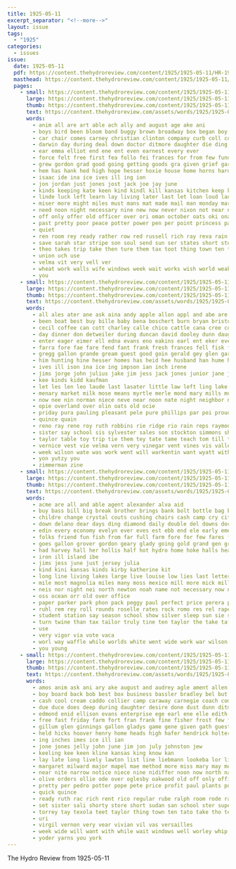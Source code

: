 ```yaml
---
title: 1925-05-11
excerpt_separator: "<!--more-->"
layout: issue
tags:
  - "1925"
categories:
  - issues
issue:
  date: 1925-05-11
  pdf: https://content.thehydroreview.com/content/1925/1925-05-11/HR-1925-05-11.pdf
  masthead: https://content.thehydroreview.com/content/1925/1925-05-11/masthead/HR-1925-05-11.jpg
  pages:
    - small: https://content.thehydroreview.com/content/1925/1925-05-11/small/HR-1925-05-11-01.jpg
      large: https://content.thehydroreview.com/content/1925/1925-05-11/large/HR-1925-05-11-01.jpg
      thumb: https://content.thehydroreview.com/content/1925/1925-05-11/thumbnails/HR-1925-05-11-01.jpg
      text: https://content.thehydroreview.com/assets/words/1925/1925-05-11/HR-1925-05-11-01.txt
      words:
        - anim all are art able ach ally and august age ake ani
        - boys bird been bloom band buggy brown broadway box began boy business bill born big blew bore baby bob bound both brothers butter brother brew best bran beau bride brought body but
        - car chair comes carney christian clinton company curb coll course college corn city case campbell collins come carnegie card carry cotton county came cooper cutting common chant coolidge cia calvin char cause cor church ches clos collier call
        - darwin day during deal down doctor ditmore daughter die ding date door done drew days dust death degree
        - ear emma elliot end ene ent even earnest every ever
        - force felt free first fea follo fei frances for from few fund flag france fine floyd farm fight flowers friend full foote fell folks francis fearing fast fulton fresh ford flies friends fish fishe
        - grew gordon grad good going getting goods gra given grief garden gave groom gray
        - hem has hank hed high hope hesser hoxie house home horns hard had him harness host homa how her heart halls harvest health hydro hoppers hide hot human hay hus holter hall hen
        - isaac ide ina ice ives ill ing ion
        - jon jordan just jones jost jack joe jay june
        - kinds keeping kate keen kind kindl kill kansas kitchen keep know
        - linde luck left learn lay living later last let loan loud laura lightning letter lon longer loss large lot land league love like life long line lovely little
        - miser more might miles must mans mat made mail man monday mar men mor much most marriage munn malady main mer morn miss moral many maybe may mean mis money morning mills march
        - need noon night necessary nine new now never nixon not near notice north
        - off only offer old officer over ori oman october oats oki onal orders ones
        - past pretty poor peace potter power pen per point princess paper pure plenty pole price place paras perio people pest part pork pec
        - quiet
        - ren room rey ready rather row red russell rich ray reva rain rad running ran ranger rest rea
        - save sarah star stripe son soul send sun ser states short student smith sword she saturday suter speaker stray sense string store second shelton street streets selling sister sallie sunday shock sand seen saving starring south said shape sam service straight shoe still
        - theo takes trip take then ture them tax toot thing town ten turn tam tart toa too than torn tal taken tan the
        - union uch use
        - velma vit very vell ver
        - wheat work walls wife windows week wait works wish world weak worker word win woodman wagon will weeks was willing wise white while with ways went window worth write want why william webb wit worst wind wil
        - you
    - small: https://content.thehydroreview.com/content/1925/1925-05-11/small/HR-1925-05-11-02.jpg
      large: https://content.thehydroreview.com/content/1925/1925-05-11/large/HR-1925-05-11-02.jpg
      thumb: https://content.thehydroreview.com/content/1925/1925-05-11/thumbnails/HR-1925-05-11-02.jpg
      text: https://content.thehydroreview.com/assets/words/1925/1925-05-11/HR-1925-05-11-02.txt
      words:
        - all ales ater ane ask aina andy apple allon appl and abe are
        - been boat best buy bille baby bena boschert burn bryan bristow brown better boys bear blough branson bartgis bank bini blum blaes burgman bert barts business bradley bet brecht bro banal
        - cecil coffee can cott charley calle chico cattle cana cree cope cook cashier cox carver corn cece cot coste cee city car claude coe come caller came chas cream clyde
        - day dinner don detweiler during duncan david dooley dunn daughter days dave
        - enter eager eimer ell edna evans eno eakins earl ent eker every eras eve elwood end earnest esther ethel
        - farra fore fae fare fend fant frank fresh frances fell fisk few ford fisher fry for friday fine from fancy fruit fremont fish felton fall foreman first
        - gregg gallon grande gream guest good goin gerald gey glen garrison ghering
        - him hunting hine hesser homes has heid hee husband han hume hair hae hohn how horie hoe heide her haas holter helen hill hydro hern home
        - ives ill ison ina ice ing impson ian inch irene
        - jims jorge john julius jake jim jess jack jones junior jane just
        - kee kinds kidd kaufman
        - let les len leo laude last lasater little law left ling lake lynch look lurlene lat
        - menary market milk mose means myrtle merle mond mary mills much monday mees made meron many miss miller minnie melton morning must morn miler moore mer
        - now nee nin norman niece neve near noon nate night neighbor noel nieve new
        - opie overland over olin oats old ocie
        - priday pura pauling pleasant pele pure phillips par poi proud pint pope packard pack pullen pew props penn pea per process papa place present pitzer
        - quince quain
        - reno ray rene roy ruth robbins rie ridge rio rain reps raymond res regular rata
        - sister say school sis sylvester sales son stockton simmons short sone sie scott stewart smit stevenson show sun set smith simpson salle stay sam sane supper sale sue sos sunday saas stutzman sutt sas see station sid starch store sell swartzendruber she spain schantz sea spell summer saturday shidler seo service
        - taylor table toy trip tie them tey tate tame teach tom till tank thelma the texola tite texas tessie tou
        - vernice vest vie velma vern very vinegar vent vines vis valley vain
        - week wilson wate was work went will warkentin want wyatt with wey wife williams weather wisel walters ways weatherford welle win wedding wheeler wide white
        - yon yutzy you
        - zimmerman zine
    - small: https://content.thehydroreview.com/content/1925/1925-05-11/small/HR-1925-05-11-03.jpg
      large: https://content.thehydroreview.com/content/1925/1925-05-11/large/HR-1925-05-11-03.jpg
      thumb: https://content.thehydroreview.com/content/1925/1925-05-11/thumbnails/HR-1925-05-11-03.jpg
      text: https://content.thehydroreview.com/assets/words/1925/1925-05-11/HR-1925-05-11-03.txt
      words:
        - acme are all and able agent alexander alva aid
        - buy bass bill big break brother brings bank bolt bottle bag binder benham buyers best books better began balance brown blair blood but beach babar brou balsam broad bring bay
        - childre change crystal couts cushing chairs cash camp cry city cold chick chand cheney col can came care chronic courts cheer cook
        - down delano dear days ding diamond daily double del downs doctor day deering dunn dose date
        - edin every economy evelyn ever eves est ebb end ele early emerson ery eto
        - folks friend fun fish from far full farm fore for few fares found fleet first fine friends free fie fort friday fire filling fall francisco
        - goes gallon grover gordon geary glady going gold grand gen ground golden good glass guard
        - had harvey hall her hollis half hot hydro home hoke halls heart hike hinton halt
        - iron ill island ibe
        - jims jess june just jersey julia
        - kind kini kansas kinds kirby katherine kit
        - long line living lakes large live louise low lies last letter like little lamp lee lines light lay
        - mile most magnolia miles many moss mexico mill more mick miller miss man made
        - neis nor night nei north newton noah name not necessary now nims new
        - oss ocean orr old over office
        - paper parker park phon pack peggy paul perfect price perera plenty post pork points profit public person pride place pat plain piece
        - ruhl rem rey roll rounds roselle rates rock romo res rel rape ridenour route roswell round rome rail red reno
        - student station say season school show silver sleep sun sie she street see sky sale stove sales still sam sell sunny such special sites seen summer sunday star standard simple severe san send sack service
        - turn twine than tax tailor truly tine ten taylor the take taft tape thermos ting tee trip thing till them try table toledo tittle town train
        - use
        - very vigor via vote vaca
        - worl way waffle while worlds white went wide work war wilson wear washita week water with wint wish will was write walk wings weatherford
        - you young
    - small: https://content.thehydroreview.com/content/1925/1925-05-11/small/HR-1925-05-11-04.jpg
      large: https://content.thehydroreview.com/content/1925/1925-05-11/large/HR-1925-05-11-04.jpg
      thumb: https://content.thehydroreview.com/content/1925/1925-05-11/thumbnails/HR-1925-05-11-04.jpg
      text: https://content.thehydroreview.com/assets/words/1925/1925-05-11/HR-1925-05-11-04.txt
      words:
        - amos anim ask ani ary ake august and audrey agle ament allen all are adkins apache able angel acre arch ast alva
        - boy board back bob best box business bassler bradley bel but bos below braly bet binger blanche bran backs bring bain beck big bill bors both been buy betting burn band beckett beans bristow black brown bur
        - cash cool cream caddo collier camp caraway carnegie coach company check city can che childre church colony class cal county cate cross chic carnival chairs claude cant call came court carl cope case camping chief credit craft cave college cedar counter cake collins craig cheese cameron comp cin creek chase
        - due duce does deep during daughter desire done dust dunn ditmore day dea daniel doctor dorothy dog daily days der dray dinner depot dake dollar doyle
        - edmond enid ellison evans enterprise ege earl ene elle edith earnest east eto end ever
        - free fast friday farm fort fran frank fine fisher frost few from friends first folks faith friend falling for ford fam frieda felton filer
        - gillum glen ginnings gallon gladys game gene given gath guest grass glidewell good goods grays griffin grant gave gas greeson gray gone glad grounds
        - held hicks hoover henry home heads high hafer hendrick holter hard helen helps harness hedges haas hunting horse hazel health hydro hour hana hot heart harrison herbert holsopple haul hinton halls hall huge hus her hardy how hume human happy henke head had has house hart
        - ing inches imes ice ill ian
        - jone jones jelly john june jim jon july johnston jew
        - keeling kee keen kline kansas king know kan
        - lay late long lively lawton list line liebmann lookeba lor live loyd leroy liberty lawn laughter leedy left look latin lurline lorena lunch life luck lynn living last let
        - margaret milward major mapel mae method more miss mary may morgan mitchell model money mon monday marian milton many men merry mise much morgans mile mount meter mas made must mor morning mail miller meals man mis
        - near nite narrow notice niece nine nidiffer noon now north name night not need nee nor never neigh neat new
        - olive orders ollie ode over oglesby oakwood old off only office
        - pretty per pedro potter pope pete price profit paul plants pump penne points plane part place port post pride pea present porto pro past persons polo public punch
        - quick quince
        - ready ruth rac rich rent rico regular rube ralph room rode race roots rear roy roads reno russell rain rock riding rather rule rates rest river rose rane
        - set sister sali shorty store short sudan san school ster super special sun seed strong summer silver sale sour spencer sell shoe saturday stumbaugh schantz send smith standard sole still said shall sar shade sweet son see schools save show seem sides she sill sunday star soon sup sewing stange safe spring
        - torrey tay texola teet taylor thing town ten tato take tho texas taken them tia thelma thick tang the turn ton tom than tell trip tan
        - uri
        - virgil vernon very vear vivian vil vas versailles
        - week wide will want with while wait windows well worley whip wring weatherford work walters walker words won weeks wake wear works wells woods water went was wilson white
        - yoder yarns you york
---
```


The Hydro Review from 1925-05-11

<!--more-->

